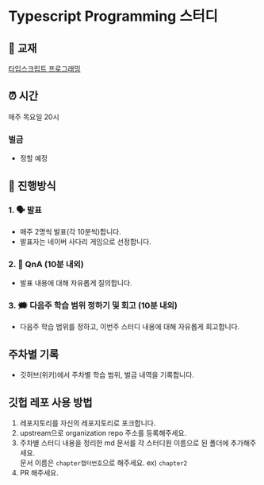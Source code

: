 # Typescript Programming 스터디

## 📘 교재
[타입스크립트 프로그래밍](https://www.yes24.com/Product/Goods/90265564)

## ⏰ 시간
매주 목요일 20시

### 벌금
- 정할 예정

## 📖 진행방식
### 1. 🗣️ 발표
- 매주 2명씩 발표(각 10분씩)합니다.
- 발표자는 네이버 사다리 게임으로 선정합니다.

### 2. 🤔 QnA (10분 내외)
- 발표 내용에 대해 자유롭게 질의합니다.

### 3. 🗯️ 다음주 학습 범위 정하기 및 회고 (10분 내외)
- 다음주 학습 범위를 정하고, 이번주 스터디 내용에 대해 자유롭게 회고합니다.

## 주차별 기록
- 깃허브(위키)에서 주차별 학습 범위, 벌금 내역을 기록합니다.

## 깃헙 레포 사용 방법
1. 레포지토리를 자신의 레포지토리로 포크합니다.
2. upstream으로 organization repo 주소를 등록해주세요.
3. 주차별 스터디 내용을 정리한 md 문서를 각 스터디원 이름으로 된 폴더에 추가해주세요. <br />
   문서 이름은 `chapter챕터번호`으로 해주세요. ex) `chapter2`
5. PR 해주세요. <br/>

